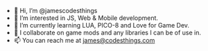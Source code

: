- 👋 Hi, I’m @jamescodesthings
- 👀 I’m interested in JS, Web & Mobile development.
- 🌱 I’m currently learning LUA, PICO-8 and Love for Game Dev.
- 💞️ I collaborate on game mods and any libraries I can be of use in.
- 📫 You can reach me at james@codesthings.com
